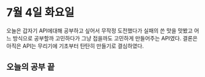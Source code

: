 # 7월 4일 화요일
오늘은 갑자기 API에대해 공부하고 싶어서 무작정 도전했다가 실패의 쓴 맛을 맛봤고 어느 방식으로 공부할까 고민하다가 그냥 접을까도 고민하게 만들어주는 API였다. 결론은 아직은 API는 무리기에 기초부터 탄탄히
만들기로 결심하였다.
## 오늘의 공부 끝
